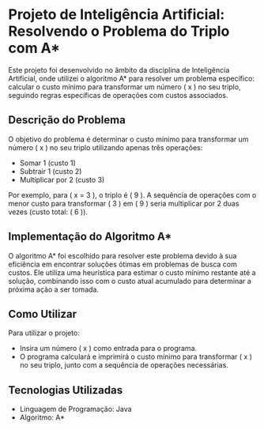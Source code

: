 # Projeto de Inteligência Artificial: Resolvendo o Problema do Triplo com A*

Este projeto foi desenvolvido no âmbito da disciplina de Inteligência Artificial, onde utilizei o algoritmo A* para resolver um problema específico: calcular o custo mínimo para transformar um número \( x \) no seu triplo, seguindo regras específicas de operações com custos associados.

## Descrição do Problema

O objetivo do problema é determinar o custo mínimo para transformar um número \( x \) no seu triplo utilizando apenas três operações:
- Somar 1 (custo 1)
- Subtrair 1 (custo 2)
- Multiplicar por 2 (custo 3)

Por exemplo, para \( x = 3 \), o triplo é \( 9 \). A sequência de operações com o menor custo para transformar \( 3 \) em \( 9 \) seria multiplicar por 2 duas vezes (custo total: \( 6 \)).

## Implementação do Algoritmo A*

O algoritmo A* foi escolhido para resolver este problema devido à sua eficiência em encontrar soluções ótimas em problemas de busca com custos. Ele utiliza uma heurística para estimar o custo mínimo restante até a solução, combinando isso com o custo atual acumulado para determinar a próxima ação a ser tomada.

## Como Utilizar

Para utilizar o projeto:
- Insira um número \( x \) como entrada para o programa.
- O programa calculará e imprimirá o custo mínimo para transformar \( x \) no seu triplo, junto com a sequência de operações necessárias.

## Tecnologias Utilizadas

- Linguagem de Programação: Java
- Algoritmo: A*

